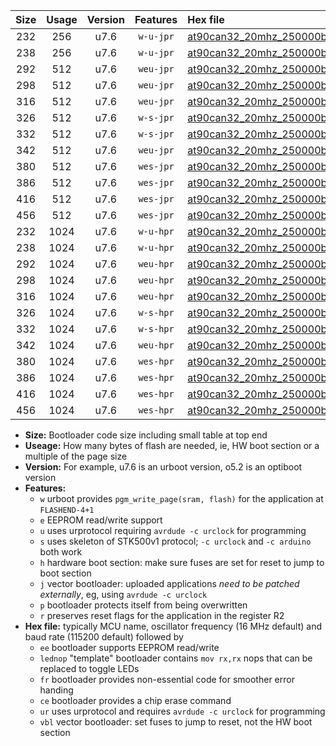 |Size|Usage|Version|Features|Hex file|
|:-:|:-:|:-:|:-:|:--|
|232|256|u7.6|`w-u-jpr`|[at90can32_20mhz_250000bps_ur_vbl.hex](https://raw.githubusercontent.com/stefanrueger/urboot/main//at90can32_20mhz_250000bps_ur_vbl.hex)|
|238|256|u7.6|`w-u-jpr`|[at90can32_20mhz_250000bps_lednop_ur_vbl.hex](https://raw.githubusercontent.com/stefanrueger/urboot/main//at90can32_20mhz_250000bps_lednop_ur_vbl.hex)|
|292|512|u7.6|`weu-jpr`|[at90can32_20mhz_250000bps_ee_ur_vbl.hex](https://raw.githubusercontent.com/stefanrueger/urboot/main//at90can32_20mhz_250000bps_ee_ur_vbl.hex)|
|298|512|u7.6|`weu-jpr`|[at90can32_20mhz_250000bps_ee_lednop_ur_vbl.hex](https://raw.githubusercontent.com/stefanrueger/urboot/main//at90can32_20mhz_250000bps_ee_lednop_ur_vbl.hex)|
|316|512|u7.6|`weu-jpr`|[at90can32_20mhz_250000bps_ee_lednop_fr_ur_vbl.hex](https://raw.githubusercontent.com/stefanrueger/urboot/main//at90can32_20mhz_250000bps_ee_lednop_fr_ur_vbl.hex)|
|326|512|u7.6|`w-s-jpr`|[at90can32_20mhz_250000bps_vbl.hex](https://raw.githubusercontent.com/stefanrueger/urboot/main//at90can32_20mhz_250000bps_vbl.hex)|
|332|512|u7.6|`w-s-jpr`|[at90can32_20mhz_250000bps_lednop_vbl.hex](https://raw.githubusercontent.com/stefanrueger/urboot/main//at90can32_20mhz_250000bps_lednop_vbl.hex)|
|342|512|u7.6|`weu-jpr`|[at90can32_20mhz_250000bps_ee_lednop_fr_ce_ur_vbl.hex](https://raw.githubusercontent.com/stefanrueger/urboot/main//at90can32_20mhz_250000bps_ee_lednop_fr_ce_ur_vbl.hex)|
|380|512|u7.6|`wes-jpr`|[at90can32_20mhz_250000bps_ee_vbl.hex](https://raw.githubusercontent.com/stefanrueger/urboot/main//at90can32_20mhz_250000bps_ee_vbl.hex)|
|386|512|u7.6|`wes-jpr`|[at90can32_20mhz_250000bps_ee_lednop_vbl.hex](https://raw.githubusercontent.com/stefanrueger/urboot/main//at90can32_20mhz_250000bps_ee_lednop_vbl.hex)|
|416|512|u7.6|`wes-jpr`|[at90can32_20mhz_250000bps_ee_lednop_fr_vbl.hex](https://raw.githubusercontent.com/stefanrueger/urboot/main//at90can32_20mhz_250000bps_ee_lednop_fr_vbl.hex)|
|456|512|u7.6|`wes-jpr`|[at90can32_20mhz_250000bps_ee_lednop_fr_ce_vbl.hex](https://raw.githubusercontent.com/stefanrueger/urboot/main//at90can32_20mhz_250000bps_ee_lednop_fr_ce_vbl.hex)|
|232|1024|u7.6|`w-u-hpr`|[at90can32_20mhz_250000bps_ur.hex](https://raw.githubusercontent.com/stefanrueger/urboot/main//at90can32_20mhz_250000bps_ur.hex)|
|238|1024|u7.6|`w-u-hpr`|[at90can32_20mhz_250000bps_lednop_ur.hex](https://raw.githubusercontent.com/stefanrueger/urboot/main//at90can32_20mhz_250000bps_lednop_ur.hex)|
|292|1024|u7.6|`weu-hpr`|[at90can32_20mhz_250000bps_ee_ur.hex](https://raw.githubusercontent.com/stefanrueger/urboot/main//at90can32_20mhz_250000bps_ee_ur.hex)|
|298|1024|u7.6|`weu-hpr`|[at90can32_20mhz_250000bps_ee_lednop_ur.hex](https://raw.githubusercontent.com/stefanrueger/urboot/main//at90can32_20mhz_250000bps_ee_lednop_ur.hex)|
|316|1024|u7.6|`weu-hpr`|[at90can32_20mhz_250000bps_ee_lednop_fr_ur.hex](https://raw.githubusercontent.com/stefanrueger/urboot/main//at90can32_20mhz_250000bps_ee_lednop_fr_ur.hex)|
|326|1024|u7.6|`w-s-hpr`|[at90can32_20mhz_250000bps.hex](https://raw.githubusercontent.com/stefanrueger/urboot/main//at90can32_20mhz_250000bps.hex)|
|332|1024|u7.6|`w-s-hpr`|[at90can32_20mhz_250000bps_lednop.hex](https://raw.githubusercontent.com/stefanrueger/urboot/main//at90can32_20mhz_250000bps_lednop.hex)|
|342|1024|u7.6|`weu-hpr`|[at90can32_20mhz_250000bps_ee_lednop_fr_ce_ur.hex](https://raw.githubusercontent.com/stefanrueger/urboot/main//at90can32_20mhz_250000bps_ee_lednop_fr_ce_ur.hex)|
|380|1024|u7.6|`wes-hpr`|[at90can32_20mhz_250000bps_ee.hex](https://raw.githubusercontent.com/stefanrueger/urboot/main//at90can32_20mhz_250000bps_ee.hex)|
|386|1024|u7.6|`wes-hpr`|[at90can32_20mhz_250000bps_ee_lednop.hex](https://raw.githubusercontent.com/stefanrueger/urboot/main//at90can32_20mhz_250000bps_ee_lednop.hex)|
|416|1024|u7.6|`wes-hpr`|[at90can32_20mhz_250000bps_ee_lednop_fr.hex](https://raw.githubusercontent.com/stefanrueger/urboot/main//at90can32_20mhz_250000bps_ee_lednop_fr.hex)|
|456|1024|u7.6|`wes-hpr`|[at90can32_20mhz_250000bps_ee_lednop_fr_ce.hex](https://raw.githubusercontent.com/stefanrueger/urboot/main//at90can32_20mhz_250000bps_ee_lednop_fr_ce.hex)|

- **Size:** Bootloader code size including small table at top end
- **Useage:** How many bytes of flash are needed, ie, HW boot section or a multiple of the page size
- **Version:** For example, u7.6 is an urboot version, o5.2 is an optiboot version
- **Features:**
  + `w` urboot provides `pgm_write_page(sram, flash)` for the application at `FLASHEND-4+1`
  + `e` EEPROM read/write support
  + `u` uses urprotocol requiring `avrdude -c urclock` for programming
  + `s` uses skeleton of STK500v1 protocol; `-c urclock` and `-c arduino` both work
  + `h` hardware boot section: make sure fuses are set for reset to jump to boot section
  + `j` vector bootloader: uploaded applications *need to be patched externally*, eg, using `avrdude -c urclock`
  + `p` bootloader protects itself from being overwritten
  + `r` preserves reset flags for the application in the register R2
- **Hex file:** typically MCU name, oscillator frequency (16 MHz default) and baud rate (115200 default) followed by
  + `ee` bootloader supports EEPROM read/write
  + `lednop` "template" bootloader contains `mov rx,rx` nops that can be replaced to toggle LEDs
  + `fr` bootloader provides non-essential code for smoother error handing
  + `ce` bootloader provides a chip erase command
  + `ur` uses urprotocol and requires `avrdude -c urclock` for programming
  + `vbl` vector bootloader: set fuses to jump to reset, not the HW boot section
